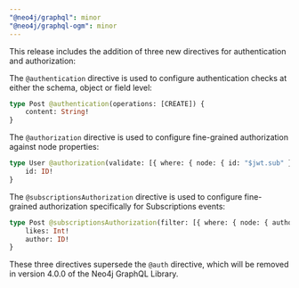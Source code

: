 ```yaml
---
"@neo4j/graphql": minor
"@neo4j/graphql-ogm": minor
---
```


This release includes the addition of three new directives for authentication and authorization:

The `@authentication` directive is used to configure authentication checks at either the schema, object or field level:

```graphql
type Post @authentication(operations: [CREATE]) {
    content: String!
}
```

The `@authorization` directive is used to configure fine-grained authorization against node properties:

```graphql
type User @authorization(validate: [{ where: { node: { id: "$jwt.sub" } } }]) {
    id: ID!
}
```

The `@subscriptionsAuthorization` directive is used to configure fine-grained authorization specifically for Subscriptions events:

```graphql
type Post @subscriptionsAuthorization(filter: [{ where: { node: { author: "$jwt.sub" } } }]) {
    likes: Int!
    author: ID!
}
```

These three directives supersede the `@auth` directive, which will be removed in version 4.0.0 of the Neo4j GraphQL Library.
